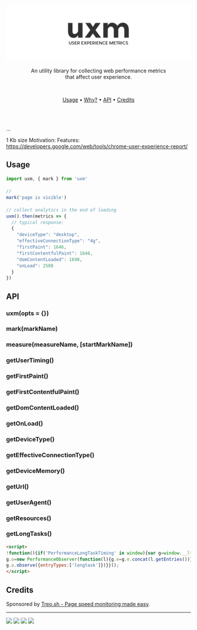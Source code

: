 <p align="center">
  <a href="#"><img src="./docs/logo.png" /></a>
</p>

<p align="center">
  An utility library for collecting web performance metrics<br />
  that affect user experience.
</p>
<br/>

<p align="center">
  <a href="#example">Usage</a> •
  <a href="#why">Why?</a> •
  <a href="#principles">API</a> •
  <a href="#principles">Credits</a>
</p>

<br/>
<br/>

...

1 Kb size
Motivation:
Features:
https://developers.google.com/web/tools/chrome-user-experience-report/

## Usage

```js
import uxm, { mark } from 'uxm'

//
mark('page is visible')

// collect analytics in the end of loading
uxm().then(metrics => {  
  // typical response:
  {
    "deviceType": "desktop",
    "effectiveConnectionType": "4g",
    "firstPaint": 1646,
    "firstContentfulPaint": 1646,
    "domContentLoaded": 1698,
    "onLoad": 2508
  }
})
```

## API

### uxm(opts = {})

### mark(markName)

### measure(measureName, [startMarkName])

### getUserTiming()

### getFirstPaint()

### getFirstContentfulPaint()

### getDomContentLoaded()

### getOnLoad()

### getDeviceType()

### getEffectiveConnectionType()

### getDeviceMemory()

### getUrl()

### getUserAgent()

### getResources()

### getLongTasks()

```html
<script>
!function(){if('PerformanceLongTaskTiming' in window){var g=window.__lt={e:[]};
g.o=new PerformanceObserver(function(l){g.e=g.e.concat(l.getEntries())});
g.o.observe({entryTypes:['longtask']})}}();
</script>
```

## Credits

Sponsored by [Treo.sh - Page speed monitoring made easy](https://treo.sh).

---

[![](https://travis-ci.org/treosh/uxm.png)](https://travis-ci.org/treosh/uxm)
[![](https://img.shields.io/npm/v/uxm.svg)](https://npmjs.org/package/uxm)
[![](https://img.shields.io/badge/code%20style-standard-brightgreen.svg)](http://standardjs.com/)
[![](https://img.shields.io/badge/license-MIT-blue.svg)](./LICENSE)
